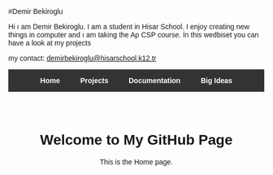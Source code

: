 
#Demir Bekiroglu

Hi ı am Demir Bekiroglu. I am a student in Hisar School. I enjoy creating new things in computer and ı am taking the Ap CSP course. İn this wedbiset you can have a look at my projects

my contact: demirbekiroglu@hisarschool.k12.tr


 <!DOCTYPE html>
<html lang="en">
<head>
  <meta charset="UTF-8">
  <title>My GitHub Page</title>
  <style>
    body { margin: 0; font-family: Arial, sans-serif; }
    nav { background-color: #333; display: flex; justify-content: center; }
    nav a { padding: 14px 20px; text-decoration: none; font-weight: bold; cursor: pointer; }
    nav a:hover { background-color: #1a73e8; }
    .container { padding: 40px; text-align: center; }
    iframe { margin-top: 20px; max-width: 100%; height: 400px; border: none; }
  </style>
</head>
<body>
  <!-- Menü -->
  <nav>
    <a onclick="showPage('home')" style="color: #FFFFFF;">Home</a>
    <a onclick="showPage('projects')" style="color: #FFFFFF;">Projects</a>
    <a onclick="showPage('documentation')" style="color: #FFFFFF;">Documentation</a>
    <a onclick="showPage('bigideas')" style="color: #FFFFFF;">Big Ideas</a>
  </nav>

  <!-- İçerik alanı -->
  <div class="container" id="content">
    <h1>Welcome to My GitHub Page</h1>
    <p>This is the Home page.</p>
  </div>

  <script>
    const content = document.getElementById('content');

    function showPage(page) {
      if (page === 'home') {
        content.innerHTML = `
          <h1>Welcome to My GitHub Page</h1>
          <p>This is the Home page.</p>
        `;
      } else if (page === 'projects') {
        content.innerHTML = `
          <h1>My Projects</h1>
          <a href="https://github.com/demirbekiroglu-rgb/demirbekiroglu.github.io" target="_blank" 
             style="
               display: inline-block;
               background-color: #1a73e8;
               color: #ffffff;
               padding: 12px 24px;
               border-radius: 8px;
               text-decoration: none;
               font-weight: bold;
               font-size: 16px;
               margin-bottom: 20px;
               transition: background-color 0.3s;
             "
             onmouseover="this.style.backgroundColor='#155ab6'"
             onmouseout="this.style.backgroundColor='#1a73e8'">
             Press for Codes
          </a>

          <ul>
            <li><a href="https://scratch.mit.edu/projects/1212311251" target="_blank">Tic Tac Toe (Scratch)</a></li>
          </ul>

          <h2>Swift Projects</h2>
          <p><b>Swift Calculator</b></p>
          <iframe src="https://www.veed.io/view/6b4cdf7e-c6a5-47b4-b9aa-a65b77e18b02?source=Homepage&panel=share" allowfullscreen></iframe>

          <p><b>Swift Clock</b></p>
          <iframe src="https://www.veed.io/view/04e02321-e5f0-4c25-98a9-e972da555a02?source=Homepage&panel=share" allowfullscreen></iframe>

          <p><b>Swift Clock v2</b></p>
          <iframe src="https://www.veed.io/view/2a05f650-1306-480e-aed0-a7673cbd828d?source=Homepage&panel=share" allowfullscreen></iframe>

          <p><b>Swift Portrait</b></p>
          <iframe src="https://www.veed.io/view/39fe0445-5037-4e26-b564-203e570d318b?source=Homepage&panel=share" allowfullscreen></iframe>

          <p><b>Swift Clock V5</b></p>
          <iframe src="https://www.veed.io/view/22d0019e-a29a-48a4-ae06-ff72a8d56f52?source=Homepage&panel=share" allowfullscreen></iframe>

          <p><b>Binary Counter</b></p>
          <iframe src="https://www.veed.io/view/aa67b583-fa46-43cb-8b84-ab5a6f20627b?source=editor&panel=share" allowfullscreen></iframe>

          <p><b>Frog Escape Game</b></p>
          <iframe src="https://www.veed.io/view/2c99f495-7736-43ec-b7a8-030703152e90?source=Homepage&panel=share" allowfullscreen></iframe>

          <p><b>Swift XOX</b></p>
          <iframe src="https://www.veed.io/view/d29a64ad-71e7-45b9-961a-57b6b0eddfb0?source=Homepage&panel=share" allowfullscreen></iframe>

          <p><b>Ice Cream Overflow</b></p>
          <iframe src="https://www.veed.io/view/ed8fa209-8812-43a7-bdc5-479e6037d8db?source=Homepage&panel=share" allowfullscreen></iframe>
        `;
      } else if (page === 'documentation') {
        content.innerHTML = `
          <h1>Documentation</h1>
          <p>While making the Tic Tac Toe game on Scratch I had some problems that I faced. This game consists of 9 squares X and O. The first person that can make 3 lines wins. While I was coding, I used YouTube for help.</p>
          <iframe src="https://www.veed.io/view/c98e36c4-bfce-414b-b2c0-e11ee2e02490?panel=share" allowfullscreen></iframe>
          <p><b>Additional GitHub Documentation:</b> While I was creating my GitHub page, I got help from classmates and school-recommended support videos, which guided me through some of the design and coding steps. The site is hosted on GitHub Pages and has a clean, easy-to-use design.</p>
          <p><b>Clock Documentation:</b> This is a simple Clock App made with Swift. It shows the current hour and minute, and the time increases each time a button is pressed. I created this app with help from the classroom videos and documents, which guided me in using Swift and adding interactive features.</p>
          <p><b>Big Idea 1 Video:</b></p>
          <iframe src="https://www.veed.io/view/ae2a9791-c4a5-456a-adef-fea392229777?source=Homepage&panel=share" allowfullscreen></iframe>
        `;
      } else if (page === 'bigideas') {
        content.innerHTML = `
          <h1>Big Ideas</h1>

          <h2>Collaborating</h2>
          <p>We worked together as a team, shared the work fairly, and supported each other so no one got stuck on a problem.</p>

          <h2>Program Design & Development</h2>
          <p>I made a simple plan with clear steps and tested small parts of the code using print checks to improve the program.</p>

          <h2>Program Function & Purpose</h2>
          <p>I set a clear goal, thought about the users, organized inputs and outputs, divided the program into smaller parts, and explained everything in a way that others can understand.</p>

          <h2>Finding & Fixing Mistakes</h2>
          <p>I ran small tests, checked different situations, and added basic error controls to keep the program working correctly.</p>

          <hr>
          <h1>Big Idea 2</h1>
          <p><b>Big Idea 2 Video:</b></p>
          <iframe src="https://www.veed.io/view/22f6a870-f27f-4752-a8f3-f952d67a2640?source=Homepage&panel=share" allowfullscreen></iframe>

          <h2>Algorithms & Programming</h2>
          <p>I used simple algorithms to make my program work step by step. I tested each part to be sure it gave the right result.</p>

          <h2>Variables & Data</h2>
          <p>I used variables to store and change information in the program. This helped me keep the data organized and easy to update.</p>

          <h2>Control Structures</h2>
          <p>I used if statements to make decisions and loops to repeat actions. They made my program smarter and more efficient.</p>

          <h2>Abstraction</h2>
          <p>I divided my code into smaller, clear parts. This made it easier to read, understand, and fix any problems.</p>
        `;
      }
    }

    showPage('home');
  </script>
</body>
</html>
